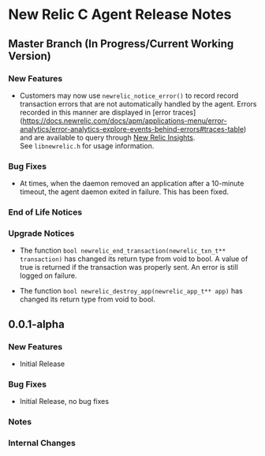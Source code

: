 # New Relic C Agent Release Notes #

## Master Branch (In Progress/Current Working Version) ##

### New Features ###

- Customers may now use `newrelic_notice_error()` to record  record transaction errors that 
are not automatically handled by the agent. Errors recorded in this manner are displayed in 
[error traces] (https://docs.newrelic.com/docs/apm/applications-menu/error-analytics/error-analytics-explore-events-behind-errors#traces-table)
and are available to query through 
[New Relic Insights](https://docs.newrelic.com/docs/insights/use-insights-ui/getting-started/introduction-new-relic-insights).  
See `libnewrelic.h` for usage information.

### Bug Fixes ###

- At times, when the daemon removed an application after a 10-minute timeout, the agent 
daemon exited in failure.  This has been fixed.

### End of Life Notices ###

### Upgrade Notices ###

* The function `bool newrelic_end_transaction(newrelic_txn_t** transaction)` has changed
  its return type from void to bool.  A value of true is returned if the transaction was
  properly sent.  An error is still logged on failure.

* The function `bool newrelic_destroy_app(newrelic_app_t** app)` has changed its return
  type from void to bool.

## 0.0.1-alpha ##

### New Features ###

- Initial Release

### Bug Fixes ###

- Initial Release, no bug fixes

### Notes ###

### Internal Changes ###
